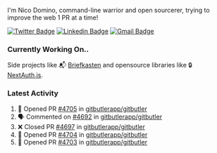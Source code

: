 
I'm Nico Domino, command-line warrior and open sourcerer, trying to improve the web 1 PR at a time!

[![Twitter Badge](https://img.shields.io/badge/-@ndom91-1ca0f1?style=flat-square&labelColor=1ca0f1&logo=twitter&logoColor=white&link=https://twitter.com/ndom91)](https://twitter.com/ndom91) [![Linkedin Badge](https://img.shields.io/badge/-ndom91-blue?style=flat-square&logo=Linkedin&logoColor=white&link=https://www.linkedin.com/in/ndom91/)](https://www.linkedin.com/in/ndom91/) [![Gmail Badge](https://img.shields.io/badge/-yo@ndo.dev-c14438?style=flat-square&logo=mail.ru&logoColor=white&link=mailto:yo@ndo.dev)](mailto:yo@ndo.dev)

### Currently Working On..

Side projects like 📬 [Briefkasten](https://briefkastenhq.com) and opensource libraries like 🔒 [NextAuth.js](https://github.com/nextauthjs/next-auth).

<!--START_SECTION_PROFILE_VIEWS:readme-info-->
<!--END_SECTION_PROFILE_VIEWS:readme-info-->

<!--START_SECTION_DAILY_COMMIT:readme-info-->
<!--END_SECTION_DAILY_COMMIT:readme-info-->

<!--START_SECTION_WEEKLY_COMMIT:readme-info-->
<!--END_SECTION_WEEKLY_COMMIT:readme-info-->

### Latest Activity

<!--START_SECTION:activity-->
1. 💪 Opened PR [#4705](https://github.com/gitbutlerapp/gitbutler/pull/4705) in [gitbutlerapp/gitbutler](https://github.com/gitbutlerapp/gitbutler)
2. 🗣 Commented on [#4692](https://github.com/gitbutlerapp/gitbutler/pull/4692#issuecomment-2293059554) in [gitbutlerapp/gitbutler](https://github.com/gitbutlerapp/gitbutler)
3. ❌ Closed PR [#4697](https://github.com/gitbutlerapp/gitbutler/pull/4697) in [gitbutlerapp/gitbutler](https://github.com/gitbutlerapp/gitbutler)
4. 💪 Opened PR [#4704](https://github.com/gitbutlerapp/gitbutler/pull/4704) in [gitbutlerapp/gitbutler](https://github.com/gitbutlerapp/gitbutler)
5. 💪 Opened PR [#4703](https://github.com/gitbutlerapp/gitbutler/pull/4703) in [gitbutlerapp/gitbutler](https://github.com/gitbutlerapp/gitbutler)
<!--END_SECTION:activity-->
